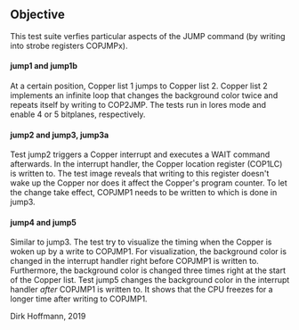 ## Objective

This test suite verfies particular aspects of the JUMP command (by writing into strobe registers COPJMPx).

#### jump1 and jump1b

At a certain position, Copper list 1 jumps to Copper list 2. Copper list 2 implements an infinite loop that changes the background color twice and repeats itself by writing to COP2JMP. The tests run in lores mode and enable 4 or 5 bitplanes, respectively.

#### jump2 and jump3, jump3a

Test jump2 triggers a Copper interrupt and executes a WAIT command afterwards. In the interrupt handler, the Copper location register (COP1LC) is written to. The test image reveals that writing to this register doesn't wake up the Copper nor does it affect the Copper's program counter. To let the change take effect, COPJMP1 needs to be written to which is done in jump3.

#### jump4 and jump5

Similar to jump3. The test try to visualize the timing when the Copper is woken up by a write to COPJMP1. For visualization, the background color is changed in the interrupt handler right before COPJMP1 is written to. Furthermore, the background color is changed three times right at the start of the Copper list. Test jump5 changes the background color in the interrupt handler *after* COPJMP1 is written to. It shows that the CPU freezes for a longer time after writing to COPJMP1.


Dirk Hoffmann, 2019